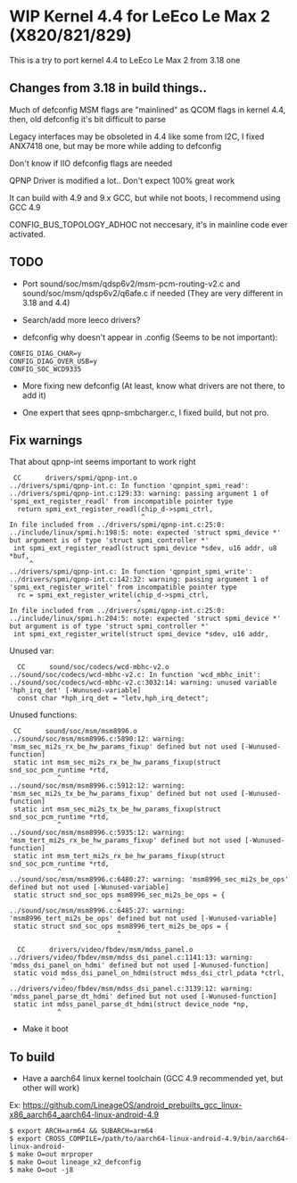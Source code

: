 # WIP Kernel 4.4 for LeEco Le Max 2 (X820/821/829)

This is a try to port kernel 4.4 to LeEco Le Max 2 from 3.18 one


## Changes from 3.18 in build things..

Much of defconfig MSM flags are "mainlined" as QCOM flags in kernel 4.4, then, old defconfig it's bit difficult to parse

Legacy interfaces may be obsoleted in 4.4 like some from I2C, I fixed ANX7418 one, but may be more while adding to defconfig

Don't know if IIO defconfig flags are needed

QPNP Driver is modified a lot.. Don't expect 100% great work

It can build with 4.9 and 9.x GCC, but while not boots, I recommend using GCC 4.9

CONFIG\_BUS\_TOPOLOGY\_ADHOC not neccesary, it's in mainline code ever activated.

## TODO

- Port sound/soc/msm/qdsp6v2/msm-pcm-routing-v2.c and sound/soc/msm/qdsp6v2/q6afe.c if needed (They are very different in 3.18 and 4.4)

- Search/add more leeco drivers?

- defconfig why doesn't appear in .config (Seems to be not important):
```
CONFIG_DIAG_CHAR=y
CONFIG_DIAG_OVER_USB=y
CONFIG_SOC_WCD9335
```

- More fixing new defconfig (At least, know what drivers are not there, to add it)

- One expert that sees qpnp-smbcharger.c, I fixed build, but not pro.

## Fix warnings

That about qpnp-int seems important to work right
```
 CC      drivers/spmi/qpnp-int.o
../drivers/spmi/qpnp-int.c: In function 'qpnpint_spmi_read':
../drivers/spmi/qpnp-int.c:129:33: warning: passing argument 1 of 'spmi_ext_register_readl' from incompatible pointer type
  return spmi_ext_register_readl(chip_d->spmi_ctrl,
                                 ^
In file included from ../drivers/spmi/qpnp-int.c:25:0:
../include/linux/spmi.h:198:5: note: expected 'struct spmi_device *' but argument is of type 'struct spmi_controller *'
 int spmi_ext_register_readl(struct spmi_device *sdev, u16 addr, u8 *buf,
     ^
../drivers/spmi/qpnp-int.c: In function 'qpnpint_spmi_write':
../drivers/spmi/qpnp-int.c:142:32: warning: passing argument 1 of 'spmi_ext_register_writel' from incompatible pointer type
  rc = spmi_ext_register_writel(chip_d->spmi_ctrl,
                                ^
In file included from ../drivers/spmi/qpnp-int.c:25:0:
../include/linux/spmi.h:204:5: note: expected 'struct spmi_device *' but argument is of type 'struct spmi_controller *'
 int spmi_ext_register_writel(struct spmi_device *sdev, u16 addr,
```

Unused var:
```
  CC      sound/soc/codecs/wcd-mbhc-v2.o
../sound/soc/codecs/wcd-mbhc-v2.c: In function 'wcd_mbhc_init':
../sound/soc/codecs/wcd-mbhc-v2.c:3032:14: warning: unused variable 'hph_irq_det' [-Wunused-variable]
  const char *hph_irq_det = "letv,hph_irq_detect";
```

Unused functions:
```
 CC      sound/soc/msm/msm8996.o
../sound/soc/msm/msm8996.c:5890:12: warning: 'msm_sec_mi2s_rx_be_hw_params_fixup' defined but not used [-Wunused-function]
 static int msm_sec_mi2s_rx_be_hw_params_fixup(struct snd_soc_pcm_runtime *rtd,
            ^
../sound/soc/msm/msm8996.c:5912:12: warning: 'msm_sec_mi2s_tx_be_hw_params_fixup' defined but not used [-Wunused-function]
 static int msm_sec_mi2s_tx_be_hw_params_fixup(struct snd_soc_pcm_runtime *rtd,
            ^
../sound/soc/msm/msm8996.c:5935:12: warning: 'msm_tert_mi2s_rx_be_hw_params_fixup' defined but not used [-Wunused-function]
 static int msm_tert_mi2s_rx_be_hw_params_fixup(struct snd_soc_pcm_runtime *rtd,
            ^
../sound/soc/msm/msm8996.c:6480:27: warning: 'msm8996_sec_mi2s_be_ops' defined but not used [-Wunused-variable]
 static struct snd_soc_ops msm8996_sec_mi2s_be_ops = {
                           ^
../sound/soc/msm/msm8996.c:6485:27: warning: 'msm8996_tert_mi2s_be_ops' defined but not used [-Wunused-variable]
 static struct snd_soc_ops msm8996_tert_mi2s_be_ops = {
                           ^
```

```
  CC      drivers/video/fbdev/msm/mdss_panel.o
../drivers/video/fbdev/msm/mdss_dsi_panel.c:1141:13: warning: 'mdss_dsi_panel_on_hdmi' defined but not used [-Wunused-function]
 static void mdss_dsi_panel_on_hdmi(struct mdss_dsi_ctrl_pdata *ctrl,
             ^
../drivers/video/fbdev/msm/mdss_dsi_panel.c:3139:12: warning: 'mdss_panel_parse_dt_hdmi' defined but not used [-Wunused-function]
 static int mdss_panel_parse_dt_hdmi(struct device_node *np,
            ^
```

- Make it boot

## To build

- Have a aarch64 linux kernel toolchain (GCC 4.9 recommended yet, but other will work)

Ex: https://github.com/LineageOS/android_prebuilts_gcc_linux-x86_aarch64_aarch64-linux-android-4.9


    $ export ARCH=arm64 && SUBARCH=arm64
    $ export CROSS_COMPILE=/path/to/aarch64-linux-android-4.9/bin/aarch64-linux-android-
    $ make O=out mrproper
    $ make O=out lineage_x2_defconfig
    $ make O=out -j8

